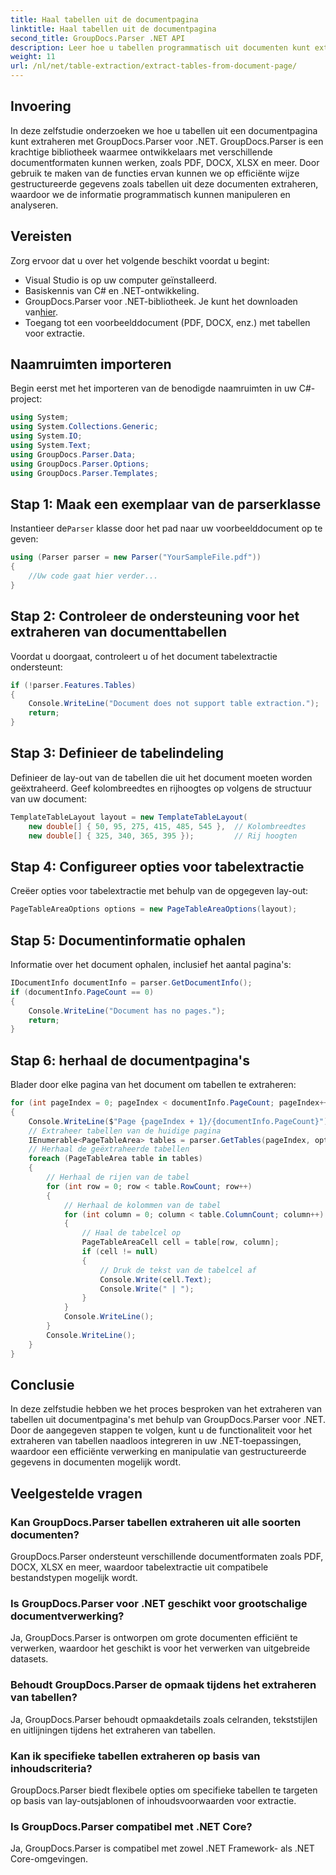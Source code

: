 ```yaml
---
title: Haal tabellen uit de documentpagina
linktitle: Haal tabellen uit de documentpagina
second_title: GroupDocs.Parser .NET API
description: Leer hoe u tabellen programmatisch uit documenten kunt extraheren met GroupDocs.Parser voor .NET. Deze uitgebreide tutorial biedt stapsgewijze begeleiding.
weight: 11
url: /nl/net/table-extraction/extract-tables-from-document-page/
---
```

## Invoering
In deze zelfstudie onderzoeken we hoe u tabellen uit een documentpagina kunt extraheren met GroupDocs.Parser voor .NET. GroupDocs.Parser is een krachtige bibliotheek waarmee ontwikkelaars met verschillende documentformaten kunnen werken, zoals PDF, DOCX, XLSX en meer. Door gebruik te maken van de functies ervan kunnen we op efficiënte wijze gestructureerde gegevens zoals tabellen uit deze documenten extraheren, waardoor we de informatie programmatisch kunnen manipuleren en analyseren.
## Vereisten
Zorg ervoor dat u over het volgende beschikt voordat u begint:
- Visual Studio is op uw computer geïnstalleerd.
- Basiskennis van C# en .NET-ontwikkeling.
-  GroupDocs.Parser voor .NET-bibliotheek. Je kunt het downloaden van[hier](https://releases.groupdocs.com/parser/net/).
- Toegang tot een voorbeelddocument (PDF, DOCX, enz.) met tabellen voor extractie.

## Naamruimten importeren
Begin eerst met het importeren van de benodigde naamruimten in uw C#-project:
```csharp
using System;
using System.Collections.Generic;
using System.IO;
using System.Text;
using GroupDocs.Parser.Data;
using GroupDocs.Parser.Options;
using GroupDocs.Parser.Templates;
```
## Stap 1: Maak een exemplaar van de parserklasse
 Instantieer de`Parser` klasse door het pad naar uw voorbeelddocument op te geven:
```csharp
using (Parser parser = new Parser("YourSampleFile.pdf"))
{
    //Uw code gaat hier verder...
}
```
## Stap 2: Controleer de ondersteuning voor het extraheren van documenttabellen
Voordat u doorgaat, controleert u of het document tabelextractie ondersteunt:
```csharp
if (!parser.Features.Tables)
{
    Console.WriteLine("Document does not support table extraction.");
    return;
}
```
## Stap 3: Definieer de tabelindeling
Definieer de lay-out van de tabellen die uit het document moeten worden geëxtraheerd. Geef kolombreedtes en rijhoogtes op volgens de structuur van uw document:
```csharp
TemplateTableLayout layout = new TemplateTableLayout(
    new double[] { 50, 95, 275, 415, 485, 545 },  // Kolombreedtes
    new double[] { 325, 340, 365, 395 });         // Rij hoogten
```
## Stap 4: Configureer opties voor tabelextractie
Creëer opties voor tabelextractie met behulp van de opgegeven lay-out:
```csharp
PageTableAreaOptions options = new PageTableAreaOptions(layout);
```
## Stap 5: Documentinformatie ophalen
Informatie over het document ophalen, inclusief het aantal pagina's:
```csharp
IDocumentInfo documentInfo = parser.GetDocumentInfo();
if (documentInfo.PageCount == 0)
{
    Console.WriteLine("Document has no pages.");
    return;
}
```
## Stap 6: herhaal de documentpagina's
Blader door elke pagina van het document om tabellen te extraheren:
```csharp
for (int pageIndex = 0; pageIndex < documentInfo.PageCount; pageIndex++)
{
    Console.WriteLine($"Page {pageIndex + 1}/{documentInfo.PageCount}");
    // Extraheer tabellen van de huidige pagina
    IEnumerable<PageTableArea> tables = parser.GetTables(pageIndex, options);
    // Herhaal de geëxtraheerde tabellen
    foreach (PageTableArea table in tables)
    {
        // Herhaal de rijen van de tabel
        for (int row = 0; row < table.RowCount; row++)
        {
            // Herhaal de kolommen van de tabel
            for (int column = 0; column < table.ColumnCount; column++)
            {
                // Haal de tabelcel op
                PageTableAreaCell cell = table[row, column];
                if (cell != null)
                {
                    // Druk de tekst van de tabelcel af
                    Console.Write(cell.Text);
                    Console.Write(" | ");
                }
            }
            Console.WriteLine();
        }
        Console.WriteLine();
    }
}
```

## Conclusie
In deze zelfstudie hebben we het proces besproken van het extraheren van tabellen uit documentpagina's met behulp van GroupDocs.Parser voor .NET. Door de aangegeven stappen te volgen, kunt u de functionaliteit voor het extraheren van tabellen naadloos integreren in uw .NET-toepassingen, waardoor een efficiënte verwerking en manipulatie van gestructureerde gegevens in documenten mogelijk wordt.

## Veelgestelde vragen
### Kan GroupDocs.Parser tabellen extraheren uit alle soorten documenten?
GroupDocs.Parser ondersteunt verschillende documentformaten zoals PDF, DOCX, XLSX en meer, waardoor tabelextractie uit compatibele bestandstypen mogelijk wordt.
### Is GroupDocs.Parser voor .NET geschikt voor grootschalige documentverwerking?
Ja, GroupDocs.Parser is ontworpen om grote documenten efficiënt te verwerken, waardoor het geschikt is voor het verwerken van uitgebreide datasets.
### Behoudt GroupDocs.Parser de opmaak tijdens het extraheren van tabellen?
Ja, GroupDocs.Parser behoudt opmaakdetails zoals celranden, tekststijlen en uitlijningen tijdens het extraheren van tabellen.
### Kan ik specifieke tabellen extraheren op basis van inhoudscriteria?
GroupDocs.Parser biedt flexibele opties om specifieke tabellen te targeten op basis van lay-outsjablonen of inhoudsvoorwaarden voor extractie.
### Is GroupDocs.Parser compatibel met .NET Core?
Ja, GroupDocs.Parser is compatibel met zowel .NET Framework- als .NET Core-omgevingen.